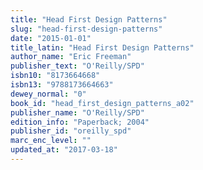 ```yaml
---
title: "Head First Design Patterns"
slug: "head-first-design-patterns"
date: "2015-01-01"
title_latin: "Head First Design Patterns"
author_name: "Eric Freeman"
publisher_text: "O'Reilly/SPD"
isbn10: "8173664668"
isbn13: "9788173664663"
dewey_normal: "0"
book_id: "head_first_design_patterns_a02"
publisher_name: "O'Reilly/SPD"
edition_info: "Paperback; 2004"
publisher_id: "oreilly_spd"
marc_enc_level: ""
updated_at: "2017-03-18"
---
```


